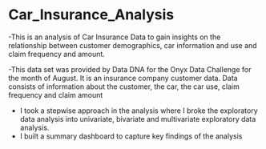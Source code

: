 # Car_Insurance_Analysis

-This is an analysis of Car Insurance Data to gain insights on the relationship between customer demographics, car information and use and claim frequency and amount.

-This data set was provided by Data DNA for the Onyx Data Challenge for the month of August. It is an insurance company customer data. Data consists of information about the customer, the car, the car use, claim
frequency and claim amount

- I took a stepwise approach in the analysis where I broke the exploratory data analysis into univariate, bivariate and multivariate exploratory data analysis.
- I built a summary dashboard to capture key findings of the analysis
